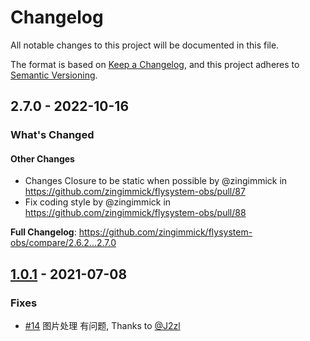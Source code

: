 # Changelog

All notable changes to this project will be documented in this file.

The format is based on [Keep a Changelog](https://keepachangelog.com/en/1.0.0/),
and this project adheres to [Semantic Versioning](https://semver.org/spec/v2.0.0.html).

## 2.7.0 - 2022-10-16

<!-- Release notes generated using configuration in .github/release.yml at master -->
### What's Changed

#### Other Changes

- Changes Closure to be static when possible by @zingimmick in https://github.com/zingimmick/flysystem-obs/pull/87
- Fix coding style by @zingimmick in https://github.com/zingimmick/flysystem-obs/pull/88

**Full Changelog**: https://github.com/zingimmick/flysystem-obs/compare/2.6.2...2.7.0

## [1.0.1](https://github.com/zingimmick/flysystem-obs/compare/1.0.0...1.0.1) - 2021-07-08

### Fixes

- [#14](https://github.com/zingimmick/flysystem-obs/pull/14) 图片处理 有问题, Thanks to [@J2zl](https://github.com/J2zl)
